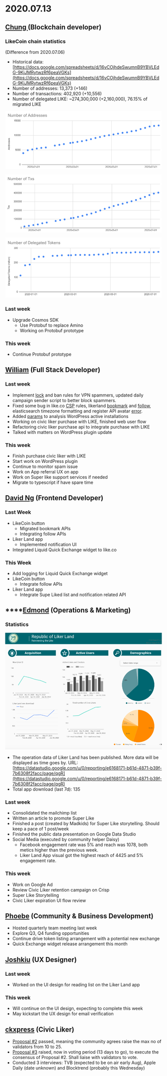 # 2020.07.13

## [Chung ](https://like.co/chungwu)(Blockchain developer)

### LikeCoin chain statistics

(Difference from 2020.07.06)

* Historical data: [https://docs.google.com/spreadsheets/d/16vCOjhdeSwumnB9YBVLEdG-9KjJMRytwzRf6peaVGKs](https://docs.google.com/spreadsheets/d/16vCOjhdeSwumnB9YBVLEdG-9KjJMRytwzRf6peaVGKs)
* Number of addresses: 13,373 (+146)
* Number of transactions: 402,920 (+10,556)
* Number of delegated LIKE: \~274,300,000 (+2,160,000), 76.15% of migrated LIKE

![](<../../../.gitbook/assets/image (37).png>)

![](<../../../.gitbook/assets/image (86).png>)

![](<../../../.gitbook/assets/image (87).png>)

### Last week

* Upgrade Cosmos SDK
  * Use Protobuf to replace Amino
  * Working on Protobuf prototype

### This week

* Continue Protobuf prototype

## [William](https://like.co/williamchong007) (Full Stack Developer)

### Last week

* Implement [lock](https://github.com/likecoin/likecoin-api-public/pull/174) and ban rules for VPN spammers, updated daily campaign sender script to better block spammers.
* Fixed some bug in like.co [CSP](https://github.com/likecoin/like-co/pull/1447) rules, likerland [bookmark](https://github.com/likecoin/liker-land/pull/265) and [follow](https://github.com/likecoin/liker-land/pull/266), elasticsearch timezone formatting and register API avatar [error](https://github.com/likecoin/likecoin-api-public/pull/175).
* Added [params](https://github.com/likecoin/likecoin-button/pull/267) to analysis WordPress active installations
* Working on civic liker purchase with LIKE, finished web user flow
* Refactoring civic liker purchase api to integrate purchase with LIKE
* Talked with matters on WordPress plugin update

### This week

* Finish purchase civic liker with LIKE
* Start work on WordPress plugin
* Continue to monitor spam issue
* Work on App referral UX on app
* Work on Super like support services if needed
* Migrate to typescript if have spare time

## [David Ng](https://github.com/nwingt) (Frontend Developer)

### Last Week

* LikeCoin button
  * Migrated bookmark APIs
  * Integrating follow APIs
* Liker Land app
  * Implemented notification UI
* Integrated Liquid Quick Exchange widget to like.co

### **This Week**

* Add logging for Liquid Quick Exchange widget
* LikeCoin button
  * Integrate follow APIs
* Liker Land app
  * Integrate Supe Liked list and notification related API

## ****[**Edmond**](https://like.co/edmondyu) **(Operations & Marketing)**

### **Statistics**

![Open data of Civic Liker](<../../../.gitbook/assets/image (80).png>)

* The operation data of Liker Land has been published.  More data will be displayed as time goes by.  URL: [https://datastudio.google.com/u/0/reporting/e6168171-b61d-4871-b39f-7b6308f2facc/page/qgR](https://datastudio.google.com/u/0/reporting/e6168171-b61d-4871-b39f-7b6308f2facc/page/qgR)
* Total app download (last 7d): 135

### **Last week**

* Consolidated the mailchimp list
* Written an article to promote Super Like
* Finished a post (created by Madkids) for Super Like storytelling.  Should keep a pace of 1 post/week
* Finished the public data presentation on Google Data Studio
* Social Media (executed by community helper Daisy)
  * Facebook engagement rate was 5% and reach was 1078, both metics higher than the previous week.&#x20;
  * Liker Land App visual got the highest reach of 4425 and 5% engagement rate.

### This week

* Work on Google Ad
* Review Civic Liker retention campaign on Crisp
* Super Like Storytelling
* Civic Liker expiration UI flow review

## [Phoebe](https://like.co/phoebe\_fb) (Community & Business Development) <a href="#fbf6" id="fbf6"></a>

* Hosted quarterly team meeting last week&#x20;
* Explore Q3, Q4 funding opportunities
* Continue drive token listing arrangement with a potential new exchange
* Quick Exchange widget release arrangement this month

## [Joshkiu](https://like.co/joshkiu) (UX Designer)

### Last week

* Worked on the UI design for reading list on the Liker Land app

### This week

* Will continue on the UI design, expecting to complete this week
* May kickstart the UX design for email verification

## [ckxpress](https://like.co/ckxpress) (Civic Liker) <a href="#fbf6" id="fbf6"></a>

* [Proposal #2](https://likecoin.bigdipper.live/proposals/2) passed, meaning the community agrees raise the max no of validators from 10 to 25.
* [Proposal #3](https://likecoin.bigdipper.live/proposals/3) raised, now in voting period (13 days to go), to execute the consensus of Proposal #2. Shall liaise with validators to vote.
* Conducted 3 interviews: TVB (expected to be on air early Aug), Apple Daily (date unknown) and Blocktrend (probably this Wednesday)

